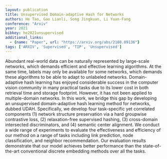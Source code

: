 ```yaml
---
layout: publication
title: Unsupervised Domain-adaptive Hash for Networks
authors: He Tao, Gao Lianli, Song Jingkuan, Li Yuan-Fang
conference: "Arxiv"
year: 2021
bibkey: he2021unsupervised
additional_links:
  - {name: "Paper", url: "https://arxiv.org/abs/2108.09136"}
tags: ['ARXIV', 'Supervised', 'TIP', 'Unsupervised']
---
```

Abundant real-world data can be naturally represented by large-scale networks, which demands efficient and effective learning algorithms. At the same time, labels may only be available for some networks, which demands these algorithms to be able to adapt to unlabeled networks. Domain-adaptive hash learning has enjoyed considerable success in the computer vision community in many practical tasks due to its lower cost in both retrieval time and storage footprint. However, it has not been applied to multiple-domain networks. In this work, we bridge this gap by developing an unsupervised domain-adaptive hash learning method for networks, dubbed UDAH. Specifically, we develop four task-specific yet correlated components (1) network structure preservation via a hard groupwise contrastive loss, (2) relaxation-free supervised hashing, (3) cross-domain intersected discriminators, and (4) semantic center alignment. We conduct a wide range of experiments to evaluate the effectiveness and efficiency of our method on a range of tasks including link prediction, node classification, and neighbor recommendation. Our evaluation results demonstrate that our model achieves better performance than the state-of-the-art conventional discrete embedding methods over all the tasks.
